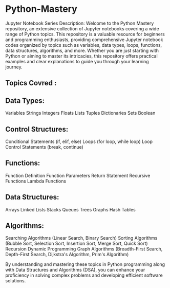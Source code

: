 # Python-Mastery
Jupyter Notebook Series Description: Welcome to the Python Mastery repository, an extensive collection of Jupyter notebooks covering a wide range of Python topics. This repository is a valuable resource for beginners and programming enthusiasts, providing comprehensive Jupyter notebook codes organized by topics such as variables, data types, loops, functions, data structures, algorithms, and more. Whether you are just starting with Python or aiming to master its intricacies, this repository offers practical examples and clear explanations to guide you through your learning journey.
## Topics Covred : 

## Data Types:
Variables
Strings
Integers
Floats
Lists
Tuples
Dictionaries
Sets
Boolean

## Control Structures:
Conditional Statements (if, elif, else)
Loops (for loop, while loop)
Loop Control Statements (break, continue)

## Functions:
Function Definition
Function Parameters
Return Statement
Recursive Functions
Lambda Functions

## Data Structures:
Arrays
Linked Lists
Stacks
Queues
Trees
Graphs
Hash Tables

## Algorithms:
Searching Algorithms (Linear Search, Binary Search)
Sorting Algorithms (Bubble Sort, Selection Sort, Insertion Sort, Merge Sort, Quick Sort)
Recursion
Dynamic Programming
Graph Algorithms (Breadth-First Search, Depth-First Search, Dijkstra's Algorithm, Prim's Algorithm)

By understanding and mastering these topics in Python programming along with Data Structures and Algorithms (DSA), you can enhance your proficiency in solving complex problems and developing efficient software solutions.
